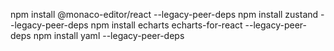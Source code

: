 npm install @monaco-editor/react --legacy-peer-deps
npm install zustand --legacy-peer-deps
npm install echarts echarts-for-react --legacy-peer-deps
npm install yaml --legacy-peer-deps